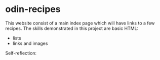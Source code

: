 # odin-recipes

This website consist of a main index page which will have links to a few recipes.
The skills demonstrated in this project are basic HTML:
- lists
- links and images

Self-reflection:
